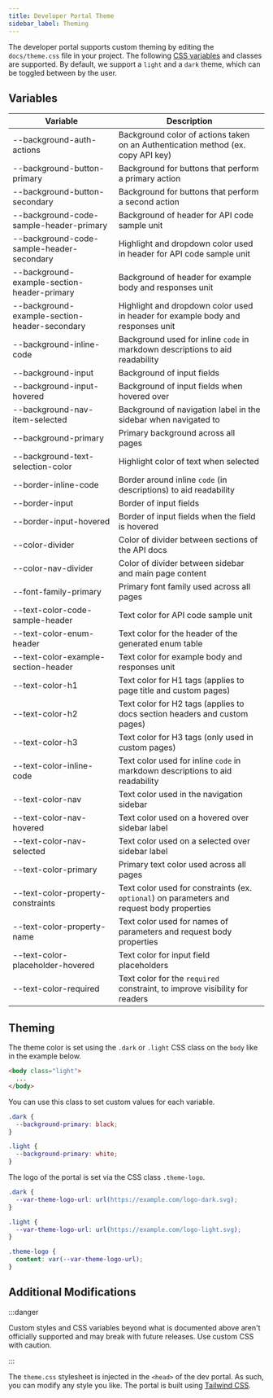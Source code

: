 ```yaml
---
title: Developer Portal Theme
sidebar_label: Theming
---
```


The developer portal supports custom theming by editing the `docs/theme.css`
file in your project. The following
[CSS variables](https://developer.mozilla.org/en-US/docs/Web/CSS/Using_CSS_custom_properties)
and classes are supported. By default, we support a `light` and a `dark` theme,
which can be toggled between by the user.

## Variables

| Variable                                      | Description                                                                                |
| --------------------------------------------- | ------------------------------------------------------------------------------------------ |
| --background-auth-actions                     | Background color of actions taken on an Authentication method (ex. copy API key)           |
| --background-button-primary                   | Background for buttons that perform a primary action                                       |
| --background-button-secondary                 | Background for buttons that perform a second action                                        |
| --background-code-sample-header-primary       | Background of header for API code sample unit                                              |
| --background-code-sample-header-secondary     | Highlight and dropdown color used in header for API code sample unit                       |
| --background-example-section-header-primary   | Background of header for example body and responses unit                                   |
| --background-example-section-header-secondary | Highlight and dropdown color used in header for example body and responses unit            |
| --background-inline-code                      | Background used for inline `code` in markdown descriptions to aid readability              |
| --background-input                            | Background of input fields                                                                 |
| --background-input-hovered                    | Background of input fields when hovered over                                               |
| --background-nav-item-selected                | Background of navigation label in the sidebar when navigated to                            |
| --background-primary                          | Primary background across all pages                                                        |
| --background-text-selection-color             | Highlight color of text when selected                                                      |
| --border-inline-code                          | Border around inline `code` (in descriptions) to aid readability                           |
| --border-input                                | Border of input fields                                                                     |
| --border-input-hovered                        | Border of input fields when the field is hovered                                           |
| --color-divider                               | Color of divider between sections of the API docs                                          |
| --color-nav-divider                           | Color of divider between sidebar and main page content                                     |
| --font-family-primary                         | Primary font family used across all pages                                                  |
| --text-color-code-sample-header               | Text color for API code sample unit                                                        |
| --text-color-enum-header                      | Text color for the header of the generated enum table                                      |
| --text-color-example-section-header           | Text color for example body and responses unit                                             |
| --text-color-h1                               | Text color for H1 tags (applies to page title and custom pages)                            |
| --text-color-h2                               | Text color for H2 tags (applies to docs section headers and custom pages)                  |
| --text-color-h3                               | Text color for H3 tags (only used in custom pages)                                         |
| --text-color-inline-code                      | Text color used for inline `code` in markdown descriptions to aid readability              |
| --text-color-nav                              | Text color used in the navigation sidebar                                                  |
| --text-color-nav-hovered                      | Text color used on a hovered over sidebar label                                            |
| --text-color-nav-selected                     | Text color used on a selected over sidebar label                                           |
| --text-color-primary                          | Primary text color used across all pages                                                   |
| --text-color-property-constraints             | Text color used for constraints (ex. `optional`) on parameters and request body properties |
| --text-color-property-name                    | Text color used for names of parameters and request body properties                        |
| --text-color-placeholder-hovered              | Text color for input field placeholders                                                    |
| --text-color-required                         | Text color for the `required` constraint, to improve visibility for readers                |

## Theming

The theme color is set using the `.dark` or `.light` CSS class on the `body`
like in the example below.

```html
<body class="light">
  ...
</body>
```

You can use this class to set custom values for each variable.

```css
.dark {
  --background-primary: black;
}

.light {
  --background-primary: white;
}
```

The logo of the portal is set via the CSS class `.theme-logo`.

```css
.dark {
  --var-theme-logo-url: url(https://example.com/logo-dark.svg);
}

.light {
  --var-theme-logo-url: url(https://example.com/logo-light.svg);
}

.theme-logo {
  content: var(--var-theme-logo-url);
}
```

## Additional Modifications

:::danger

Custom styles and CSS variables beyond what is documented above aren't
officially supported and may break with future releases. Use custom CSS with
caution.

:::

The `theme.css` stylesheet is injected in the `<head>` of the dev portal. As
such, you can modify any style you like. The portal is built using
[Tailwind CSS](https://tailwindcss.com/).
